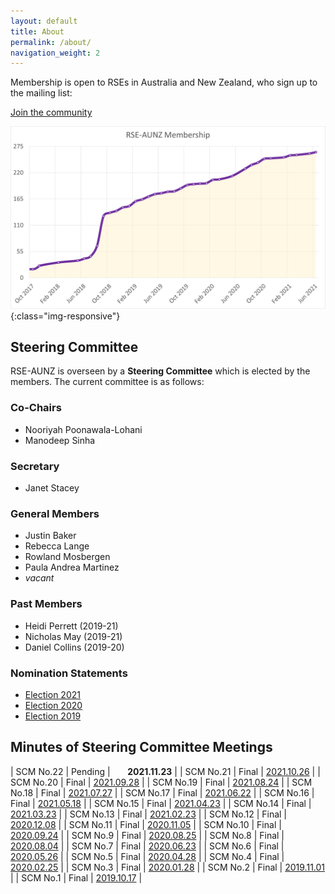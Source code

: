 ```yaml
---
layout: default
title: About
permalink: /about/
navigation_weight: 2
---
```


Membership is open to RSEs in Australia and New Zealand, who sign up to the mailing list:

<a class="rse rse-join" href="{{ site.sign_up }}">Join the community</a>

![rse-workshop](/assets/RSE-Members-2021-06-22.png){:class="img-responsive"}

## Steering Committee

RSE-AUNZ is overseen by a __Steering Committee__ which is elected by the members.
The current committee is as follows:

### Co-Chairs
- Nooriyah Poonawala-Lohani
- Manodeep Sinha

### Secretary
- Janet Stacey

### General Members
- Justin Baker
- Rebecca Lange
- Rowland Mosbergen
- Paula Andrea Martinez
- *vacant*

### Past Members
- Heidi Perrett (2019-21)
- Nicholas May (2019-21)
- Daniel Collins (2019-20)

### Nomination Statements
- [Election 2021](https://github.com/rse-aunz/organisation/blob/master/Elections/2021/nominations.md)
- [Election 2020](https://github.com/rse-aunz/organisation/blob/master/Elections/2020/nominations.md)
- [Election 2019](https://github.com/rse-aunz/organisation/blob/master/Elections/2019/nominations.md)


## Minutes of Steering Committee Meetings

| SCM No.22 | Pending | &nbsp; &nbsp;  &nbsp; **2021.11.23** |
| SCM No.21 | Final | <a class="rse" href="/assets/pdfs/SCM-21.pdf">2021.10.26</a> |
| SCM No.20 | Final | <a class="rse" href="/assets/pdfs/SCM-20.pdf">2021.09.28</a> |
| SCM No.19 | Final | <a class="rse" href="/assets/pdfs/SCM-19.pdf">2021.08.24</a> |
| SCM No.18 | Final | <a class="rse" href="/assets/pdfs/SCM-18.pdf">2021.07.27</a> |
| SCM No.17 | Final | <a class="rse" href="/assets/pdfs/SCM-17.pdf">2021.06.22</a> |
| SCM No.16 | Final | <a class="rse" href="/assets/pdfs/SCM-16.pdf">2021.05.18</a> |
| SCM No.15 | Final | <a class="rse" href="/assets/pdfs/SCM-15.pdf">2021.04.23</a> |
| SCM No.14 | Final | <a class="rse" href="/assets/pdfs/SCM-14.pdf">2021.03.23</a> |
| SCM No.13 | Final | <a class="rse" href="/assets/pdfs/SCM-13.pdf">2021.02.23</a> |
| SCM No.12 | Final | <a class="rse" href="/assets/pdfs/SCM-12.pdf">2020.12.08</a> |
| SCM No.11 | Final | <a class="rse" href="/assets/pdfs/SCM-11.pdf">2020.11.05</a> |
| SCM No.10 | Final | <a class="rse" href="/assets/pdfs/SCM-10.pdf">2020.09.24</a> |
| SCM No.9 | Final | <a class="rse" href="/2020/08/25/Minutes-of-SCM-09">2020.08.25</a> |
| SCM No.8 | Final | <a class="rse" href="/2020/08/04/Minutes-of-SCM-08">2020.08.04</a> |
| SCM No.7 | Final | <a class="rse" href="/2020/06/23/Minutes-of-SCM-07">2020.06.23</a> |
| SCM No.6 | Final | <a class="rse" href="/2020/05/26/Minutes-of-SCM-06">2020.05.26</a> |
| SCM No.5 | Final | <a class="rse" href="/2020/04/28/Minutes-of-SCM-05">2020.04.28</a> |
| SCM No.4 | Final | <a class="rse" href="/2020/02/25/Minutes-of-SCM-04">2020.02.25</a> |
| SCM No.3 | Final | <a class="rse" href="/2020/01/28/Minutes-of-SCM-03">2020.01.28</a> |
| SCM No.2 | Final | <a class="rse" href="/2019/11/01/Minutes-of-SCM-02">2019.11.01</a> |
| SCM No.1 | Final | <a class="rse" href="/2019/10/17/Minutes-of-SCM-01">2019.10.17</a> |
